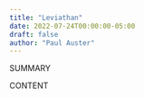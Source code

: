 ```yaml
---
title: "Leviathan"
date: 2022-07-24T00:00:00-05:00
draft: false
author: "Paul Auster"
---
```


SUMMARY

<!--more-->

CONTENT